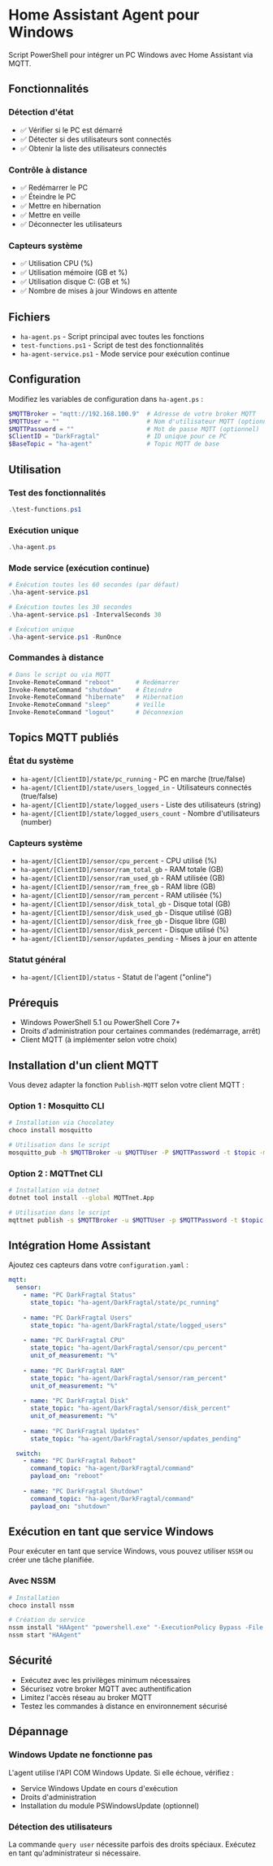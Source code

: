 # Home Assistant Agent pour Windows

Script PowerShell pour intégrer un PC Windows avec Home Assistant via MQTT.

## Fonctionnalités

### Détection d'état
- ✅ Vérifier si le PC est démarré
- ✅ Détecter si des utilisateurs sont connectés
- ✅ Obtenir la liste des utilisateurs connectés

### Contrôle à distance
- ✅ Redémarrer le PC
- ✅ Éteindre le PC
- ✅ Mettre en hibernation
- ✅ Mettre en veille
- ✅ Déconnecter les utilisateurs

### Capteurs système
- ✅ Utilisation CPU (%)
- ✅ Utilisation mémoire (GB et %)
- ✅ Utilisation disque C: (GB et %)
- ✅ Nombre de mises à jour Windows en attente

## Fichiers

- `ha-agent.ps` - Script principal avec toutes les fonctions
- `test-functions.ps1` - Script de test des fonctionnalités
- `ha-agent-service.ps1` - Mode service pour exécution continue

## Configuration

Modifiez les variables de configuration dans `ha-agent.ps` :

```powershell
$MQTTBroker = "mqtt://192.168.100.9"  # Adresse de votre broker MQTT
$MQTTUser = ""                        # Nom d'utilisateur MQTT (optionnel)
$MQTTPassword = ""                    # Mot de passe MQTT (optionnel)
$ClientID = "DarkFragtal"             # ID unique pour ce PC
$BaseTopic = "ha-agent"               # Topic MQTT de base
```

## Utilisation

### Test des fonctionnalités
```powershell
.\test-functions.ps1
```

### Exécution unique
```powershell
.\ha-agent.ps
```

### Mode service (exécution continue)
```powershell
# Exécution toutes les 60 secondes (par défaut)
.\ha-agent-service.ps1

# Exécution toutes les 30 secondes
.\ha-agent-service.ps1 -IntervalSeconds 30

# Exécution unique
.\ha-agent-service.ps1 -RunOnce
```

### Commandes à distance
```powershell
# Dans le script ou via MQTT
Invoke-RemoteCommand "reboot"      # Redémarrer
Invoke-RemoteCommand "shutdown"    # Éteindre
Invoke-RemoteCommand "hibernate"   # Hibernation
Invoke-RemoteCommand "sleep"       # Veille
Invoke-RemoteCommand "logout"      # Déconnexion
```

## Topics MQTT publiés

### État du système
- `ha-agent/[ClientID]/state/pc_running` - PC en marche (true/false)
- `ha-agent/[ClientID]/state/users_logged_in` - Utilisateurs connectés (true/false)
- `ha-agent/[ClientID]/state/logged_users` - Liste des utilisateurs (string)
- `ha-agent/[ClientID]/state/logged_users_count` - Nombre d'utilisateurs (number)

### Capteurs système
- `ha-agent/[ClientID]/sensor/cpu_percent` - CPU utilisé (%)
- `ha-agent/[ClientID]/sensor/ram_total_gb` - RAM totale (GB)
- `ha-agent/[ClientID]/sensor/ram_used_gb` - RAM utilisée (GB)
- `ha-agent/[ClientID]/sensor/ram_free_gb` - RAM libre (GB)
- `ha-agent/[ClientID]/sensor/ram_percent` - RAM utilisée (%)
- `ha-agent/[ClientID]/sensor/disk_total_gb` - Disque total (GB)
- `ha-agent/[ClientID]/sensor/disk_used_gb` - Disque utilisé (GB)
- `ha-agent/[ClientID]/sensor/disk_free_gb` - Disque libre (GB)
- `ha-agent/[ClientID]/sensor/disk_percent` - Disque utilisé (%)
- `ha-agent/[ClientID]/sensor/updates_pending` - Mises à jour en attente

### Statut général
- `ha-agent/[ClientID]/status` - Statut de l'agent ("online")

## Prérequis

- Windows PowerShell 5.1 ou PowerShell Core 7+
- Droits d'administration pour certaines commandes (redémarrage, arrêt)
- Client MQTT (à implémenter selon votre choix)

## Installation d'un client MQTT

Vous devez adapter la fonction `Publish-MQTT` selon votre client MQTT :

### Option 1 : Mosquitto CLI
```bash
# Installation via Chocolatey
choco install mosquitto

# Utilisation dans le script
mosquitto_pub -h $MQTTBroker -u $MQTTUser -P $MQTTPassword -t $topic -m $payload
```

### Option 2 : MQTTnet CLI
```bash
# Installation via dotnet
dotnet tool install --global MQTTnet.App

# Utilisation dans le script
mqttnet publish -s $MQTTBroker -u $MQTTUser -p $MQTTPassword -t $topic -m $payload
```

## Intégration Home Assistant

Ajoutez ces capteurs dans votre `configuration.yaml` :

```yaml
mqtt:
  sensor:
    - name: "PC DarkFragtal Status"
      state_topic: "ha-agent/DarkFragtal/state/pc_running"
      
    - name: "PC DarkFragtal Users"
      state_topic: "ha-agent/DarkFragtal/state/logged_users"
      
    - name: "PC DarkFragtal CPU"
      state_topic: "ha-agent/DarkFragtal/sensor/cpu_percent"
      unit_of_measurement: "%"
      
    - name: "PC DarkFragtal RAM"
      state_topic: "ha-agent/DarkFragtal/sensor/ram_percent"
      unit_of_measurement: "%"
      
    - name: "PC DarkFragtal Disk"
      state_topic: "ha-agent/DarkFragtal/sensor/disk_percent"
      unit_of_measurement: "%"
      
    - name: "PC DarkFragtal Updates"
      state_topic: "ha-agent/DarkFragtal/sensor/updates_pending"

  switch:
    - name: "PC DarkFragtal Reboot"
      command_topic: "ha-agent/DarkFragtal/command"
      payload_on: "reboot"
      
    - name: "PC DarkFragtal Shutdown"
      command_topic: "ha-agent/DarkFragtal/command"
      payload_on: "shutdown"
```

## Exécution en tant que service Windows

Pour exécuter en tant que service Windows, vous pouvez utiliser `NSSM` ou créer une tâche planifiée.

### Avec NSSM
```bash
# Installation
choco install nssm

# Création du service
nssm install "HAAgent" "powershell.exe" "-ExecutionPolicy Bypass -File C:\Path\To\ha-agent-service.ps1"
nssm start "HAAgent"
```

## Sécurité

- Exécutez avec les privilèges minimum nécessaires
- Sécurisez votre broker MQTT avec authentification
- Limitez l'accès réseau au broker MQTT
- Testez les commandes à distance en environnement sécurisé

## Dépannage

### Windows Update ne fonctionne pas
L'agent utilise l'API COM Windows Update. Si elle échoue, vérifiez :
- Service Windows Update en cours d'exécution
- Droits d'administration
- Installation du module PSWindowsUpdate (optionnel)

### Détection des utilisateurs
La commande `query user` nécessite parfois des droits spéciaux. Exécutez en tant qu'administrateur si nécessaire.